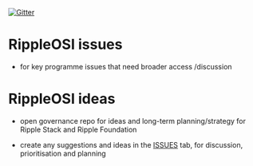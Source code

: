 [![Gitter](https://img.shields.io/gitter/room/nwjs/nw.js.svg?style=flat-square)](https://gitter.im/Ripple-Foundation/General)

# RippleOSI issues

* for key programme issues that need broader access /discussion

# RippleOSI ideas

* open governance repo for ideas and long-term planning/strategy for Ripple Stack and Ripple Foundation

* create any suggestions and ideas in the [ISSUES](https://github.com/RippleOSI/ripple-general-issues-ideas/issues) tab, for discussion, prioritisation and planning

